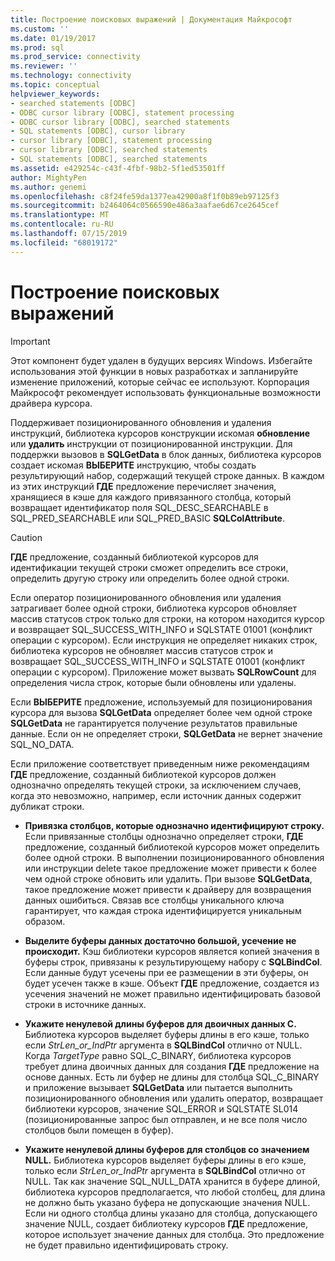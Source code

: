 ```yaml
---
title: Построение поисковых выражений | Документация Майкрософт
ms.custom: ''
ms.date: 01/19/2017
ms.prod: sql
ms.prod_service: connectivity
ms.reviewer: ''
ms.technology: connectivity
ms.topic: conceptual
helpviewer_keywords:
- searched statements [ODBC]
- ODBC cursor library [ODBC], statement processing
- ODBC cursor library [ODBC], searched statements
- SQL statements [ODBC], cursor library
- cursor library [ODBC], statement processing
- cursor library [ODBC], searched statements
- SQL statements [ODBC], searched statements
ms.assetid: e429254c-c43f-4fbf-98b2-5f1ed53501ff
author: MightyPen
ms.author: genemi
ms.openlocfilehash: c8f24fe59da1377ea42900a8f1f0b89eb97125f3
ms.sourcegitcommit: b2464064c0566590e486a3aafae6d67ce2645cef
ms.translationtype: MT
ms.contentlocale: ru-RU
ms.lasthandoff: 07/15/2019
ms.locfileid: "68019172"
---
```

# <a name="constructing-searched-statements"></a>Построение поисковых выражений
> [!IMPORTANT]  
>  Этот компонент будет удален в будущих версиях Windows. Избегайте использования этой функции в новых разработках и запланируйте изменение приложений, которые сейчас ее используют. Корпорация Майкрософт рекомендует использовать функциональные возможности драйвера курсора.  
  
 Поддерживает позиционированного обновления и удаления инструкций, библиотека курсоров конструкции искомая **обновление** или **удалить** инструкции от позиционированной инструкции. Для поддержки вызовов в **SQLGetData** в блок данных, библиотека курсоров создает искомая **ВЫБЕРИТЕ** инструкцию, чтобы создать результирующий набор, содержащий текущей строке данных. В каждом из этих инструкций **ГДЕ** предложение перечисляет значения, хранящиеся в кэше для каждого привязанного столбца, который возвращает идентификатор поля SQL_DESC_SEARCHABLE в SQL_PRED_SEARCHABLE или SQL_PRED_BASIC  **SQLColAttribute**.  
  
> [!CAUTION]  
>  **ГДЕ** предложение, созданный библиотекой курсоров для идентификации текущей строки сможет определить все строки, определить другую строку или определить более одной строки.  
  
 Если оператор позиционированного обновления или удаления затрагивает более одной строки, библиотека курсоров обновляет массив статусов строк только для строки, на котором находится курсор и возвращает SQL_SUCCESS_WITH_INFO и SQLSTATE 01001 (конфликт операции с курсором). Если инструкция не определяет никаких строк, библиотека курсоров не обновляет массив статусов строк и возвращает SQL_SUCCESS_WITH_INFO и SQLSTATE 01001 (конфликт операции с курсором). Приложение может вызвать **SQLRowCount** для определения числа строк, которые были обновлены или удалены.  
  
 Если **ВЫБЕРИТЕ** предложение, используемый для позиционирования курсора для вызова **SQLGetData** определяет более чем одной строке **SQLGetData** не гарантируется получение результатов правильные данные. Если он не определяет строки, **SQLGetData** не вернет значение SQL_NO_DATA.  
  
 Если приложение соответствует приведенным ниже рекомендациям **ГДЕ** предложение, созданный библиотекой курсоров должен однозначно определять текущей строки, за исключением случаев, когда это невозможно, например, если источник данных содержит дубликат строки.  
  
-   **Привязка столбцов, которые однозначно идентифицируют строку.** Если привязанные столбцы однозначно определяет строки, **ГДЕ** предложение, созданный библиотекой курсоров может определить более одной строки. В выполнении позиционированного обновления или инструкции delete такое предложение может привести к более чем одной строке обновить или удалить. При вызове **SQLGetData**, такое предложение может привести к драйверу для возвращения данных ошибиться. Связав все столбцы уникального ключа гарантирует, что каждая строка идентифицируется уникальным образом.  
  
-   **Выделите буферы данных достаточно большой, усечение не происходит.** Кэш библиотеки курсоров является копией значения в буферы строк, привязаны к результирующему набору с **SQLBindCol**. Если данные будут усечены при ее размещении в эти буферы, он будет усечен также в кэше. Объект **ГДЕ** предложение, создается из усечения значений не может правильно идентифицировать базовой строки в источнике данных.  
  
-   **Укажите ненулевой длины буферов для двоичных данных C.** Библиотека курсоров выделяет буферы длины в его кэше, только если *StrLen_or_IndPtr* аргумента в **SQLBindCol** отлично от NULL. Когда *TargetType* равно SQL_C_BINARY, библиотека курсоров требует длина двоичных данных для создания **ГДЕ** предложение на основе данных. Есть ли буфер не длины для столбца SQL_C_BINARY и приложение вызывает **SQLGetData** или пытается выполнить позиционированного обновления или удалить оператор, возвращает библиотеки курсоров, значение SQL_ERROR и SQLSTATE SL014 (позиционированные запрос был отправлен, и не все поля число столбцов были помещен в буфер).  
  
-   **Укажите ненулевой длины буферов для столбцов со значением NULL.** Библиотека курсоров выделяет буферы длины в его кэше, только если *StrLen_or_IndPtr* аргумента в **SQLBindCol** отлично от NULL. Так как значение SQL_NULL_DATA хранится в буфере длиной, библиотека курсоров предполагается, что любой столбец, для длина не должно быть указано буфера не допускающие значения NULL. Если ни одного столбца длины указано для столбца, допускающего значение NULL, создает библиотеку курсоров **ГДЕ** предложение, которое использует значение данных для столбца. Это предложение не будет правильно идентифицировать строку.
